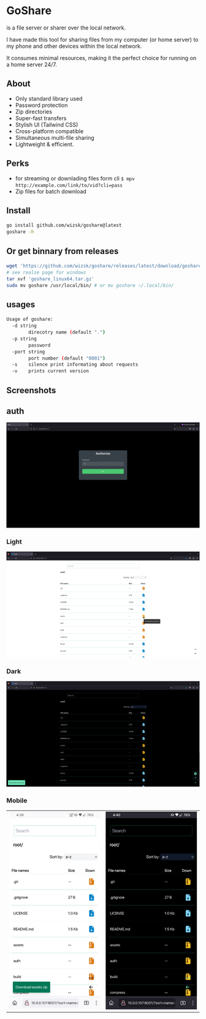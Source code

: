 # GoShare

is a file server or sharer over the local network.

I have made this tool for sharing files from my computer (or home server) to my phone and other devices within the local network.

It consumes minimal resources, making it the perfect choice for running on a home server 24/7.

## About

- Only standard library used
- Password protection
- Zip directories
- Super-fast transfers
- Stylish UI (Tailwind CSS)
- Cross-platform compatible
- Simultaneous multi-file sharing
- Lightweight & efficient.

## Perks

- for streaming or downlading files form cli `$ mpv http://example.com/link/to/vid?cli=pass`
- Zip files for batch download

## Install

```bash
go install github.com/wizsk/goshare@latest
goshare -h
```

## Or get binnary from releases

```bash
wget 'https://github.com/wizsk/goshare/releases/latest/download/goshare_linux64.tar.gz'
# see realse page for windows
tar xvf 'goshare_linux64.tar.gz'
sudo mv goshare /usr/local/bin/ # or mv goshare ~/.local/bin/
```

## usages

```bash
Usage of goshare:
  -d string
        direcotry name (default ".")
  -p string
        password
  -port string
        port number (default "8001")
  -s    silence print informating about requests
  -v    prints current version
```

## Screenshots

## auth

![auth](/assets/ss/desktop-auth.png)

### Light

![light](/assets/ss/desktop-li.png)

### Dark

![dark](/assets/ss/desktop-da.png)

### Mobile

<table>
  <tr>
    <td> <img src="./assets/ss/m-li.png"  alt="1"></td>
    <td><img src="./assets/ss/m-da.png" alt="2"></td>
   </tr> 
  </tr>
</table>
